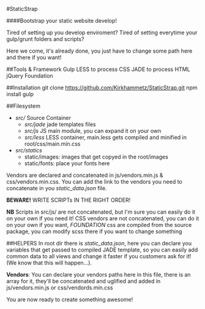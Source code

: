 #StaticStrap

####Bootstrap your static website develop!

Tired of setting up you develop enviroment?
Tired of setting everytime your gulp/grunt folders and scripts?

Here we come, it's already done, you just have to change some path here and there if you want!

##Tools & Framework
    Gulp
    LESS to process CSS
    JADE to process HTML
    jQuery
    Foundation

##Installation
    git clone https://github.com/Kirkhammetz/StaticStrap.git
    npm install
    gulp


##Filesystem
- _src/_ Source Container
    + _src/jade_ jade templates files
    + _src/js_ JS main module, you can expand it on your own
    + _src/less_ LESS container, main.less gets compiled and minified in root/css/main.min.css
- _src/statics_
    + static/images: images that get copyed in the root/images
    + static/fonts: place your fonts here 

Vendors are declared and concatenated in js/vendors.min.js & css/vendors.min.css. You can add the link to the vendors you need to concatenate in you _static\_data.json_ file.

__BEWARE!__ WRITE SCRIPTs IN THE RIGHT ORDER!

__NB__ Scripts in src/js/ are not concatenated, but I'm sure you can easily do it on your own if you need it! CSS vendors are not concatenated, you can do it on your own if you want, _FOUNDATION_ css are compiled from the source package, you can modify scss there if you want to change something


##HELPERS
In root dir there is _static\_data.json_, here you can declare you variables that get passed to compiled JADE template, so you can easily add common data to all views and change it faster if you customers ask for it! (We know that this will happen...).

__Vendors__: You can declare your vendors paths here in this file, there is an array for it, they'll be concatenated and uglified and added in js/vendors.min.js or css/vendords.min.css



You are now ready to create something awesome!
